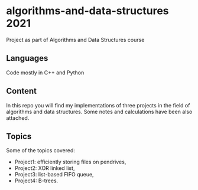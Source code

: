 # algorithms-and-data-structures  2021
Project as part of Algorithms and Data Structures course 

## Languages

Code mostly in C++ and Python

## Content

In this repo you will find my implementations of three projects in the field of algorithms and data structures.
Some notes and calculations have been also attached.

## Topics

Some of the topics covered:

- Project1: efficiently storing files on pendrives,
- Project2: XOR linked list,
- Project3: list-based FIFO queue,
- Project4: B-trees.
